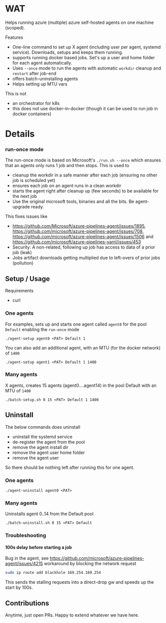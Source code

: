 # WAT

Helps running azure (multiple) azure self-hosted agents on one machine (scoped).

Features

- One-line command to set up X agent (including user per agent, systemd service). Downloads, setups and keeps them running.
- supports running docker based jobs. Set's up a user and home folder for each agent automatically.
- Uses `--once` mode to run the agents with automatic `workdir` cleanup and `restart` after job-end
- offers batch-uninstalling agents
- Helps setting up MTU vars

This is not
- an orchestrator for k8s
- this does not use docker-in-docker (though it can be used to run job in docker containers)

# Details

### run-once mode

The run-once mode is based on Microsoft's `./run.sh --once` which ensures that an agents only runs 1 job and then stops.
This is used to

 - cleanup the workdir in a safe manner after each job (ensuring no other job is scheduled yet)
 - ensures each job on an agent runs in a clean workdir
 - starts the agent right after cleanup up (few seconds) to be available for the next job
 - Use the original microsoft tools, binaries and all the bits. Be agent-upgrade ready.
 
This fixes issues like
 - https://github.com/Microsoft/azure-pipelines-agent/issues/1895, https://github.com/microsoft/azure-pipelines-agent/issues/708, https://github.com/microsoft/azure-pipelines-agent/issues/1506 and https://github.com/microsoft/azure-pipelines-yaml/issues/453
 - Security: A non-related, following up job has access to data of a prior job (leak)
 - Jobs artifact downloads getting multiplied due to left-overs of prior jobs (pollution)

## Setup / Usage

Requirements

 - curl

### One agents
For examples, sets up and starts one agent called `agent0` for the pool `Default` enabling the `run-once` mode

```
./agent-setup agent0 <PAT> Default 1
```

You can also add an additional agent, with an MTU (for the docker network) of `1400`

```
./agent-setup agent1 <PAT> Default 1 1400
```

### Many agents

X agents, creates 15 agents (agent0....agent14) in the pool Default with an MTU of `1400`

```
./batch-setup.sh 0 15 <PAT> Default 1 1400
```

## Uninstall

The below commands does uninstall 
- uninstall the systemd service
- de-register the agent from the pool
- remove the agent install dir
- remove the agent user home folder
- remove the agent user

So there should be nothing left after running this for one agent.

### One agents

```
./agent-uninstall agent0 <PAT>
```

### Many agents

Uninstalls agent 0..14 from the Default pool

```
./batch-uninstall.sh 0 15 <PAT> Default 
```

### Troubleshooting

#### 100s delay before starting a job

Bug in the agent, see https://github.com/microsoft/azure-pipelines-agent/issues/4215 workaround by blocking the network request

```bash
sudo ip route add blackhole 169.254.169.254
```

This sends the stalling requests into a direct-drop gw and speeds up the start by 100s.



## Contributions

Anytime, just open PRs. Happy to extend whatever we have here.

